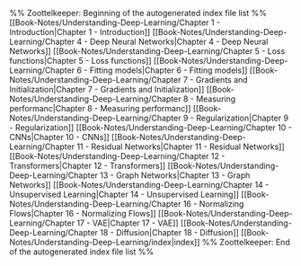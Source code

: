 %% Zoottelkeeper: Beginning of the autogenerated index file list  %%
 [[Book-Notes/Understanding-Deep-Learning/Chapter 1 - Introduction|Chapter 1 - Introduction]]
 [[Book-Notes/Understanding-Deep-Learning/Chapter 4 - Deep Neural Networks|Chapter 4 - Deep Neural Networks]]
 [[Book-Notes/Understanding-Deep-Learning/Chapter 5 - Loss functions|Chapter 5 - Loss functions]]
 [[Book-Notes/Understanding-Deep-Learning/Chapter 6 - Fitting models|Chapter 6 - Fitting models]]
 [[Book-Notes/Understanding-Deep-Learning/Chapter 7 - Gradients and Initialization|Chapter 7 - Gradients and Initialization]]
 [[Book-Notes/Understanding-Deep-Learning/Chapter 8 - Measuring performanc|Chapter 8 - Measuring performanc]]
 [[Book-Notes/Understanding-Deep-Learning/Chapter 9 - Regularization|Chapter 9 - Regularization]]
 [[Book-Notes/Understanding-Deep-Learning/Chapter 10 - CNNs|Chapter 10 - CNNs]]
 [[Book-Notes/Understanding-Deep-Learning/Chapter 11 - Residual Networks|Chapter 11 - Residual Networks]]
 [[Book-Notes/Understanding-Deep-Learning/Chapter 12 - Transformers|Chapter 12 - Transformers]]
 [[Book-Notes/Understanding-Deep-Learning/Chapter 13 - Graph Networks|Chapter 13 - Graph Networks]]
 [[Book-Notes/Understanding-Deep-Learning/Chapter 14 - Unsupervised Learning|Chapter 14 - Unsupervised Learning]]
 [[Book-Notes/Understanding-Deep-Learning/Chapter 16 - Normalizing Flows|Chapter 16 - Normalizing Flows]]
 [[Book-Notes/Understanding-Deep-Learning/Chapter 17 - VAE|Chapter 17 - VAE]]
 [[Book-Notes/Understanding-Deep-Learning/Chapter 18 - Diffusion|Chapter 18 - Diffusion]]
 [[Book-Notes/Understanding-Deep-Learning/index|index]]
%% Zoottelkeeper: End of the autogenerated index file list  %%
